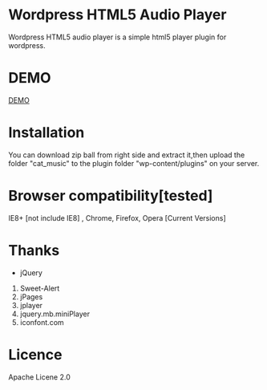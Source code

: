 Wordpress HTML5 Audio Player
======================

Wordpress HTML5 audio player is a simple html5 player plugin for wordpress.

# DEMO #
[DEMO](http://sell.moe)

# Installation #
You can download zip ball from right side and extract it,then upload the folder "cat_music" to the plugin folder "wp-content/plugins" on your server.

# Browser compatibility[tested] #
IE8+ [not include IE8] , Chrome, Firefox, Opera [Current Versions]

# Thanks #
- jQuery
1. Sweet-Alert
2. jPages
3. jplayer
4. jquery.mb.miniPlayer
5. iconfont.com

# Licence #
Apache Licene 2.0
